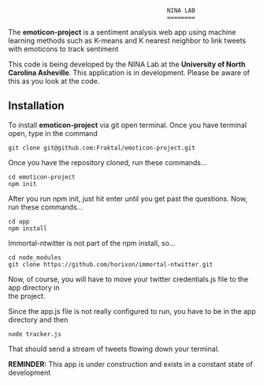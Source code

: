                                                  NINA LAB
                                                 ========


The **emoticon-project** is a sentiment analysis web app using machine learning methods such as K-means and K nearest neighbor to link tweets with emoticons to track sentiment

This code is being developed by the NINA Lab at the **University of North Carolina Asheville**. This application
is in development. Please be aware of this as you look at the code. 



Installation  
------------  
  
  
  
To install **emoticon-project** via git open terminal. Once you have terminal open, type in the command     

    git clone git@github.com:Fraktal/emoticon-project.git

Once you have the repository cloned, run these commands...  
 
    cd emoticon-project
    npm init

After you run npm init, just hit enter until you get past the questions. Now, run these commands...  

    cd app
    npm install       

Immortal-ntwitter is not part of the npm install, so...       

    cd node_modules
    git clone https://github.com/horixon/immortal-ntwitter.git

Now, of course, you will have to move your twitter credentials.js file to the app directory in   
the project.     

Since the app.js file is not really configured to run, you have to be in the app directory and then   

    node tracker.js

That should send a stream of tweets flowing down your terminal.  



**REMINDER:** This app is under construction and exists in a constant state of development    